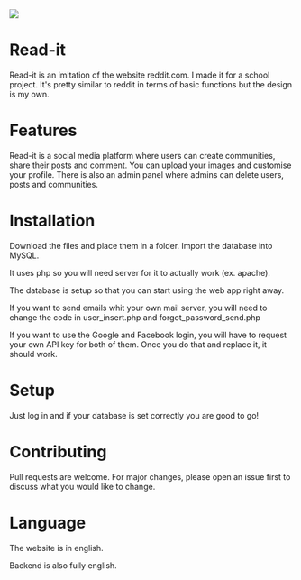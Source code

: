 <img src="https://timjevsenak.eu/siteIcons/logo.jpg">

# Read-it
Read-it is an imitation of the website reddit.com. I made it for a school project. It's pretty similar to reddit in terms of basic functions but the design is my own.

# Features
Read-it is a social media platform where users can create communities, share their posts and comment. You can upload your images and customise your profile. 
There is also an admin panel where admins can delete users, posts and communities.

# Installation
Download the files and place them in a folder. Import the database into MySQL.

It uses php so you will need server for it to actually work (ex. apache).

The database is setup so that you can start using the web app right away.

If you want to send emails whit your own mail server, you will need to change the code in user_insert.php and forgot_password_send.php

If you want to use the Google and Facebook login, you will have to request your own API key for both of them. Once you do that and replace it, it should work.

# Setup
Just log in and if your database is set correctly you are good to go!

# Contributing
Pull requests are welcome. For major changes, please open an issue first to discuss what you would like to change.

# Language
The website is in english.

Backend is also fully english.

